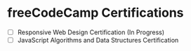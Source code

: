 # freeCodeCamp Certifications

 - [ ] Responsive Web Design Certification (In Progress)
 - [ ] JavaScript Algorithms and Data Structures Certification
